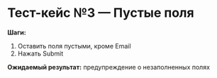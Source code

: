 # Тест-кейс №3 — Пустые поля

**Шаги:**
1. Оставить поля пустыми, кроме Email
2. Нажать Submit

**Ожидаемый результат:** предупреждение о незаполненных полях
